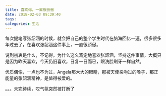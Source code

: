 ```yaml
---
title: 喜欢你，一直很骄傲
date: 2018-02-03 09:39:40
tags:
categories: 生活
---
```

每次提笔写张韶涵的时候，就会把自己的整个学生时代在脑海回忆一遍，很多很多年过去了，在喜欢张韶涵这件事上，一直很骄傲。 <!--more-->  

说到初衷是什么，不记得。为什么这么笃定地喜欢张韶涵，坚持这件事情，大概只是因为昨天喜欢，今天仍旧喜欢，日复一日而已，跟洗脸刷牙一样自然。    

优质偶像，一点也不为过，Angela那大大的眼睛，那被天使亲吻过的嗓子，那正能量的张韶涵精神，是值得被爱的。  


。。。未完待续，哎气氛突然被打断了